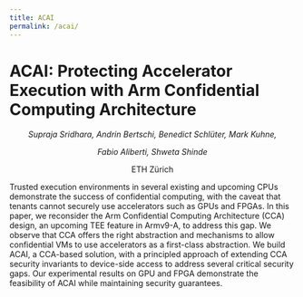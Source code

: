 ```yaml
---
title: ACAI
permalink: /acai/
---
```

# ACAI: Protecting Accelerator Execution with Arm Confidential Computing Architecture
<p style="text-align: center;"><i>Supraja Sridhara, Andrin Bertschi, Benedict Schlüter, Mark Kuhne,</i></p>
<p style="text-align: center;"><i>Fabio Aliberti, Shweta Shinde</i></p>
<p style="text-align: center;">ETH Zürich</p>

Trusted execution environments in several existing and upcoming CPUs demonstrate the success of confidential computing, with the caveat that tenants cannot securely use accelerators such as GPUs and FPGAs. In this paper, we reconsider the Arm Confidential Computing Architecture (CCA) design, an upcoming TEE feature in Armv9-A, to address this gap. We observe that CCA offers the right abstraction and mechanisms to allow confidential VMs to use accelerators as a first-class abstraction. We build ACAI, a CCA-based solution, with a principled approach of extending CCA security invariants to device-side access to address several critical security gaps. Our experimental results on GPU and FPGA demonstrate the feasibility of ACAI while maintaining security guarantees.
